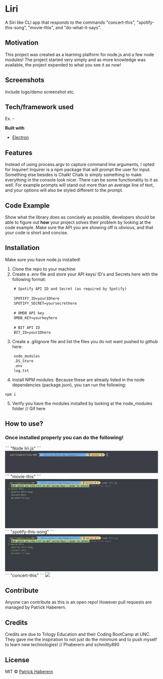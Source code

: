 # Liri
A Siri like CLI app that responds to the commands "concert-this", "spotify-this-song", "movie-this", and "do-what-it-says".

## Motivation
This project was created as a learning platform for node.js and a few node modules! The project started very simply and as more knowledge was available, the project expanded to what you see it as now!


## Screenshots
Include logo/demo screenshot etc.

## Tech/framework used
Ex. -

<b>Built with</b>
- [Electron](https://electron.atom.io)

## Features
Instead of using process.argv to capture command line arguments, I opted for Inquirer! Inquirer is a npm package that will prompt the user for input.
Something else besides is Chalk! Chalk is simply something to make everything in the console look nicer. There can be some functionality to it as well. For example prompts will stand out more than an average line of text, and your options will also be styled different to the prompt.

## Code Example
Show what the library does as concisely as possible, developers should be able to figure out **how** your project solves their problem by looking at the code example. Make sure the API you are showing off is obvious, and that your code is short and concise.

## Installation
Make sure you have node.js installed!
1. Clone the repo to your machine
2. Create a .env file and store your API keys/ ID's and Secrets here with the following format:
```
    # Spotify API ID and Secret (as required by Spotify)

    SPOTIFY_ID=yourIDhere
    SPOTIFY_SECRET=yoursecrethere

    # OMDB API key
    OMDB_KEY=yourkeyhere

    # BIT API ID
    BIT_ID=yourIDhere
```
3. Create a .gitignore file and list the files you do not want pushed to github here:
```
    node_modules
    .DS_Store
    .env
    log.txt
```
4. Install NPM modules:
    Because these are already listed in the node dependencies (package.json), you can run the following:
```
npm i
```
5. Verify you have the modules installed by looking at the node_modules folder
// Gif here



## How to use?
<h3>Once installed properly you can do the following!</h3>
```
"Node liri.js"
```
<img src="./assets/node-liri.gif">
```
"movie-this"
```
<img src="./assets/movie-this.gif">
```
"spotify-this-song"
```
<img src="./assets/spotify-this.gif">
```
"concert-this"
```
<img src="./assets/concert-this.gif">



## Contribute
Anyone can contribute as this is an open repo! However pull requests are managed by Patrick Haberern.

## Credits
Credits are due to Trilogy Education and their Coding BootCamp at UNC. They gave me the inspiration to not just do the minimum and to push myself to learn  new technologies!
// Phaberern and schmitty890


## License

MIT © [Patrick Haberern]()